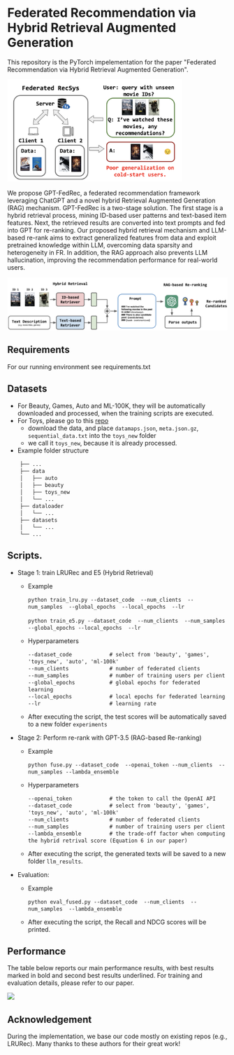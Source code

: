 # Federated Recommendation via Hybrid Retrieval Augmented Generation

This repository is the PyTorch impelementation for the paper "Federated Recommendation via Hybrid Retrieval Augmented Generation".

<img src=media/fig1.jpg width=400>

We propose GPT-FedRec, a federated recommendation framework leveraging ChatGPT and a novel hybrid Retrieval Augmented Generation (RAG) mechanism. GPT-FedRec is a two-stage solution. The first stage is a hybrid retrieval process, mining ID-based user patterns and text-based item features. Next, the retrieved results are converted into text prompts and fed into GPT for re-ranking. Our proposed hybrid retrieval mechanism and LLM-based re-rank aims to extract generalized features from data and exploit pretrained knowledge within LLM, overcoming data sparsity and heterogeneity in FR. In addition, the RAG approach also prevents LLM hallucination, improving the recommendation performance for real-world users.

<img src=media/fig2.jpg>

<!-- ## Citing 

Please consider citing the following paper if you use our methods in your research:
```
@inproceedings{zeng2022attacking,
  title={On Attacking Out-Domain Uncertainty Estimation in Deep Neural Networks},
  author={Zeng, Huimin and Yue, Zhenrui and Zhang, Yang and Kou, Ziyi and Shang, Lanyu and Wang, Dong},
  year={2022},
  organization={IJCAI}
}
``` -->

## Requirements

For our running environment see requirements.txt

## Datasets
- For Beauty, Games, Auto and ML-100K, they will be automatically downloaded and processed, when the training scripts are executed.
- For Toys, please go to this [repo](https://github.com/jeykigung/P5?tab=readme-ov-file)
   - download the data, and place `datamaps.json`, `meta.json.gz`, `sequential_data.txt` into the `toys_new` folder
   - we call it `toys_new`, because it is already processed.
- Example folder structure
```
    ├── ...
    ├── data                   
    │   ├── auto 
    │   ├── beauty
    │   ├── toys_new
    │   └── ...
    ├── dataloader
    │   └── ...
    ├── datasets
    │   └── ...
    └── ...
```
## Scripts.

- Stage 1: train LRURec and E5 (Hybrid Retrieval)
   - Example
       ```
       python train_lru.py --dataset_code  --num_clients  --num_samples  --global_epochs  --local_epochs  --lr 
    
       python train_e5.py --dataset_code  --num_clients  --num_samples  --global_epochs --local_epochs  --lr
       ```
   - Hyperparameters
      ```
      --dataset_code            # select from 'beauty', 'games', 'toys_new', 'auto', 'ml-100k'
      --num_clients             # number of federated clients
      --num_samples             # number of training users per client
      --global_epochs           # global epochs for federated learning
      --local_epochs            # local epochs for federated learning
      --lr                      # learning rate
      ```
    - After executing the script, the test scores will be automatically saved to a new folder `experiments`

- Stage 2: Perform re-rank with GPT-3.5 (RAG-based Re-ranking)
    - Example
       ```
       python fuse.py --dataset_code  --openai_token --num_clients  --num_samples --lambda_ensemble 
       ```
   - Hyperparameters
      ```
      --openai_token            # the token to call the OpenAI API
      --dataset_code            # select from 'beauty', 'games', 'toys_new', 'auto', 'ml-100k'
      --num_clients             # number of federated clients
      --num_samples             # number of training users per client
      --lambda_ensemble         # the trade-off factor when computing the hybrid retrival score (Equation 6 in our paper)
      ```   
    - After executing the script, the generated texts will be saved to a new folder `llm_results`.

- Evaluation: 
    - Example
       ```
       python eval_fused.py --dataset_code  --num_clients  --num_samples  --lambda_ensemble 

       ```
    - After executing the script, the Recall and NDCG scores will be printed.


## Performance

The table below reports our main performance results, with best results marked in bold and second best results underlined. For training and evaluation details, please refer to our paper.

<img src=media/results.jpg width=800>

## Acknowledgement

During the implementation, we base our code mostly on existing repos (e.g., LRURec). Many thanks to these authors for their great work!
